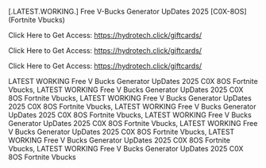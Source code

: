 [.LATEST.WORKING.] Free V-Bucks Generator UpDates 2025 [C0X-8OS] (Fortnite Vbucks)

Click Here to Get Access: https://hydrotech.click/giftcards/

Click Here to Get Access: https://hydrotech.click/giftcards/

Click Here to Get Access: https://hydrotech.click/giftcards/

 LATEST WORKING Free V Bucks Generator UpDates 2025 C0X 8OS Fortnite Vbucks, LATEST WORKING Free V Bucks Generator UpDates 2025 C0X 8OS Fortnite Vbucks, LATEST WORKING Free V Bucks Generator UpDates 2025 C0X 8OS Fortnite Vbucks, LATEST WORKING Free V Bucks Generator UpDates 2025 C0X 8OS Fortnite Vbucks, LATEST WORKING Free V Bucks Generator UpDates 2025 C0X 8OS Fortnite Vbucks, LATEST WORKING Free V Bucks Generator UpDates 2025 C0X 8OS Fortnite Vbucks, LATEST WORKING Free V Bucks Generator UpDates 2025 C0X 8OS Fortnite Vbucks, LATEST WORKING Free V Bucks Generator UpDates 2025 C0X 8OS Fortnite Vbucks
